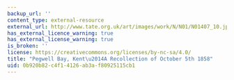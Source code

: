 ```yaml
---
backup_url: ''
content_type: external-resource
external_url: http://www.tate.org.uk/art/images/work/N/N01/N01407_10.jpg
has_external_licence_warning: true
has_external_license_warning: true
is_broken: ''
license: https://creativecommons.org/licenses/by-nc-sa/4.0/
title: "Pegwell Bay, Kent\u2014A Recollection of October 5th 1858"
uid: 0b920b82-c4f1-4126-ab3a-f80925115cb1
---
```

